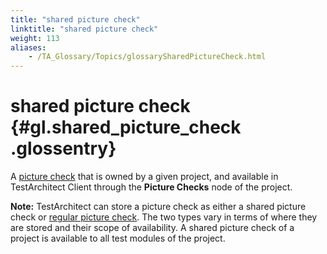 ```yaml
--- 
title: "shared picture check"
linktitle: "shared picture check"
weight: 113
aliases: 
    - /TA_Glossary/Topics/glossarySharedPictureCheck.html
---
```

# shared picture check {#gl.shared_picture_check .glossentry}

A [picture check](glossaryPictureCheck.html) that is owned by a given project, and available in TestArchitect Client through the **Picture Checks** node of the project.

**Note:** TestArchitect can store a picture check as either a shared picture check or [regular picture check](glossaryRegularPictureCheck.html). The two types vary in terms of where they are stored and their scope of availability. A shared picture check of a project is available to all test modules of the project.

